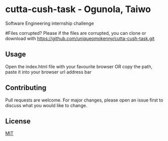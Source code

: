 # cutta-cush-task - Ogunola, Taiwo
Software Engineering internship challenge

#Files corrupted?
Please if the files are corrupted, you can clone or download with https://github.com/uniqueomokenny/cutta-cush-task.git

## Usage
Open the index.html file with your favourite browser
OR
copy the path, paste it into your browser url address bar

## Contributing
Pull requests are welcome. For major changes, please open an issue first to discuss what you would like to change.

## License
[MIT](https://choosealicense.com/licenses/mit/)
